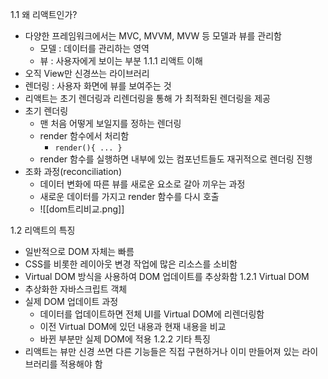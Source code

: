 1.1 왜 리액트인가?
* 다양한 프레임워크에서는 MVC, MVVM, MVW 등 모델과 뷰를 관리함
	* 모델 : 데이터를 관리하는 영역
	* 뷰 : 사용자에게 보이는 부분
1.1.1 리액트 이해
* 오직 View만 신경쓰는 라이브러리
* 렌더링 : 사용자 화면에 뷰를 보여주는 것
* 리액트는 초기 렌더링과 리렌더링을 통해 가 최적화된 렌더링을 제공
* 초기 렌더링
	* 맨 처음 어떻게 보일지를 정하는 렌더링
	* render 함수에서 처리함
		* `render(){ ... }`
	* render 함수를 실행하면 내부에 있는 컴포넌트들도 재귀적으로 렌더링 진행
* 조화 과정(reconciliation)
	* 데이터 변화에 따른 뷰를 새로운 요소로 갈아 끼우는 과정
	* 새로운 데이터를 가지고 render 함수를 다시 호출
	* ![[dom트리비교.png]]

1.2 리액트의 특징
* 일반적으로 DOM 자체는 빠름 
* CSS를 비롯한 레이아웃 변경 작업에 많은 리소스를 소비함
* Virtual DOM 방식을 사용하여 DOM 업데이트를 추상화함
1.2.1 Virtual DOM
* 추상화한 자바스크립트 객체
* 실제 DOM 업데이트 과정
	* 데이터를 업데이트하면 전체 UI를 Virtual DOM에 리렌더링함
	* 이전 Virtual DOM에 있던 내용과 현재 내용을 비교
	* 바뀐 부분만 실제 DOM에 적용
1.2.2 기타 특징
* 리액트는 뷰만 신경 쓰면 다른 기능들은 직접 구현하거나 이미 만들어져 있는 라이브러리를 적용해야 함
